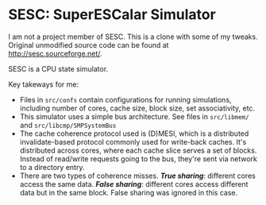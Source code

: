 # SESC: SuperESCalar Simulator
I am not a project member of SESC. This is a clone with some of my tweaks. Original unmodified source code can be found at http://sesc.sourceforge.net/.


SESC is a CPU state simulator.

Key takeways for me:
* Files in `src/confs` contain configurations for running simulations, including number of cores, cache size, block size, set associativity, etc.
* This simulator uses a simple bus architecture. See files in `src/libmem/` and `src/libcmp/SMPSystemBus`
* The cache coherence protocol used is (D)MESI, which is a distributed invalidate-based protocol commonly used for write-back caches. It's distributed across cores, where each cache slice serves a set of blocks. Instead of read/write requests going to the bus, they're sent via network to a directory entry.
* There are two types of coherence misses. ***True sharing***: different cores access the same data. ***False sharing***: different cores access different data but in the same block. False sharing was ignored in this case.

